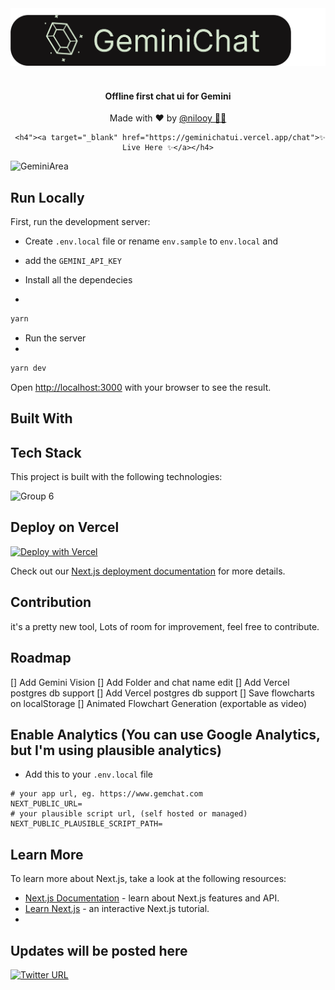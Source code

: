<div align="center">
    <img src="public/logo.svg" alt="Gemini Chat logo" />
        </br></br>
    <h4 color="green">Offline first chat ui for Gemini</h4>
    <p>Made with ❤️ by <a target="_blank" href="https://twitter.com/nil_ooy">@nilooy 🧑‍💻</a></p>

     <h4"><a target="_blank" href="https://geminichatui.vercel.app/chat">✨ Live Here ✨</a></h4>

</div>

![GeminiArea](https://github.com/nilooy/geminichatui/assets/32486682/dfde7c9a-7201-4a95-adb9-4cedbd45006e)

## Run Locally

First, run the development server:

- Create `.env.local` file or rename `env.sample` to `env.local` and
- add the `GEMINI_API_KEY`

- Install all the dependecies
- 
```bash
yarn
```
- Run the server
- 
```bash
yarn dev
```

Open [http://localhost:3000](http://localhost:3000) with your browser to see the result.


## Built With

## Tech Stack

This project is built with the following technologies:

![Group 6](https://github.com/nilooy/geminichatui/assets/32486682/1dc105e9-6609-45e7-9723-cbda1bb62766)



## Deploy on Vercel

[![Deploy with Vercel](https://vercel.com/button)](https://vercel.com/new/clone?repository-url=https://github.com/nilooy/geminichatui/&env=GEMINI_API_KEY&envDescription=Google%20API%20Key%20for%20Gemini%20Chat%20UI&envLink=https://makersuite.google.com/app/apikey&project-name=gemini-chat&repository-name=gemini-chat&demo-title=Gemini%20Chat%20&demo-description=Offline%20First%20Chat%20UI%20for%20Gemini%20Ai%20Model.)

[//]: # ([![Deploy with Vercel]&#40;https://vercel.com/button&#41;]&#40;https://vercel.com/new/clone?repository-url=https://github.com/nilooy/geminichatui/&env=GEMINI_API_KEY&envDescription=Google%20API%20Key%20for%20Gemini%20Chat%20UI&envLink=https://makersuite.google.com/app/apikey&project-name=gemini-chat&repository-name=gemini-chat&demo-title=Gemini%20Chat%20&demo-description=Minimal%20web%20UI%20for%20Gemini%20Pro.&demo-url=https%3A%2F%2Fgeminiprochat.com&demo-image=https%3A%2F%2Fgeminiprochat.com%2Ficon.svg&#41;)

Check out our [Next.js deployment documentation](https://nextjs.org/docs/deployment) for more details.

## Contribution
it's a pretty new tool, Lots of room for improvement, feel free to contribute.

## Roadmap

[] Add Gemini Vision
[] Add Folder and chat name edit
[] Add Vercel postgres db support
[] Add Vercel postgres db support
[] Save flowcharts on localStorage
[] Animated Flowchart Generation (exportable as video)

## Enable Analytics (You can use Google Analytics, but I'm using plausible analytics)

- Add this to your `.env.local` file

```shell
# your app url, eg. https://www.gemchat.com
NEXT_PUBLIC_URL=
# your plausible script url, (self hosted or managed)
NEXT_PUBLIC_PLAUSIBLE_SCRIPT_PATH=
```

## Learn More

To learn more about Next.js, take a look at the following resources:

- [Next.js Documentation](https://nextjs.org/docs) - learn about Next.js features and API.
- [Learn Next.js](https://nextjs.org/learn) - an interactive Next.js tutorial.
- 
## Updates will be posted here
[![Twitter URL](https://img.shields.io/twitter/url/https/twitter.com/nil_ooy.svg?style=social&label=Follow%20%40nil_ooy)](https://twitter.com/nil_ooy)

